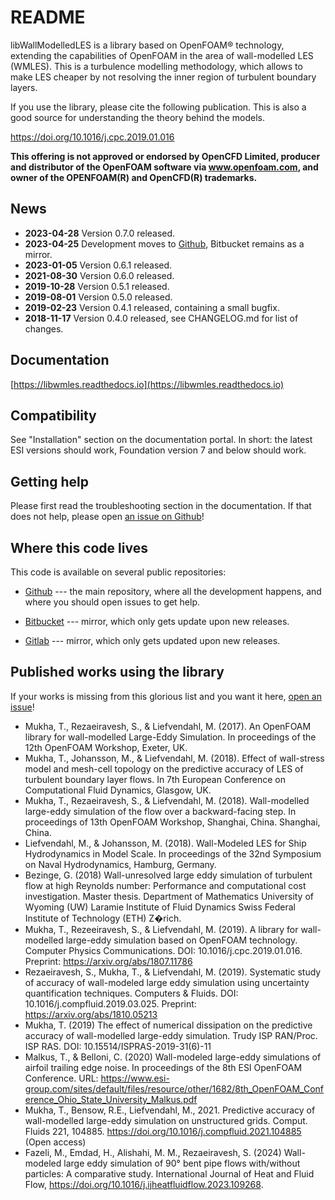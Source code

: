 # README #

libWallModelledLES is a library based on OpenFOAM® technology, extending the capabilities of OpenFOAM in the area of wall-modelled LES (WMLES).
This is a turbulence modelling methodology, which allows to make LES cheaper by not resolving the inner region of turbulent boundary layers.

If you use the library, please cite the following publication. This is also a good source for understanding the theory behind the models.

https://doi.org/10.1016/j.cpc.2019.01.016

**This offering is not approved or endorsed by OpenCFD Limited, producer and distributor of the OpenFOAM software via www.openfoam.com, and owner of the OPENFOAM(R) and OpenCFD(R) trademarks.**

## News ##

- **2023-04-28** Version 0.7.0 released.
- **2023-04-25** Development moves to [Github](https://github.com/timofeymukha/libWallModelledLES/), Bitbucket remains as a mirror.
- **2023-01-05** Version 0.6.1 released.
- **2021-08-30** Version 0.6.0 released.
- **2019-10-28** Version 0.5.1 released.
- **2019-08-01** Version 0.5.0 released.
- **2019-02-23** Version 0.4.1 released, containing a small bugfix.
- **2018-11-17** Version 0.4.0 released, see CHANGELOG.md for list of changes.

## Documentation
[https://libwmles.readthedocs.io](https://libwmles.readthedocs.io)

## Compatibility ##

See "Installation" section on the documentation portal. In short: the latest ESI versions should work, Foundation version 7  and below should work.

## Getting help

Please first read the troubleshooting section in the documentation.
If that does not help, please open [an issue on Github](https://github.com/timofeymukha/libWallModelledLES/issues)!

## Where this code lives
This code is available on several public repositories:
- [Github](https://github.com/timofeymukha/libWallModelledLES) --- the main repository, where all the development happens, and where you should open issues to get help.
- [Bitbucket](https://bitbucket.org/lesituu/libwallmodelledles/) --- mirror, which only gets update upon new releases.

- [Gitlab](https://gitlab.com/chalmers-marine-technology/libwallmodelledles) --- mirror, which only gets updated upon new releases.

## Published works using the library

If your works is missing from this glorious list and you want it here, [open an issue](https://github.com/timofeymukha/libWallModelledLES/issues)!


- Mukha, T., Rezaeiravesh, S., & Liefvendahl, M. (2017). An OpenFOAM library for wall-modelled Large-Eddy Simulation. In proceedings of the 12th OpenFOAM Workshop, Exeter, UK.
- Mukha, T., Johansson, M., & Liefvendahl, M. (2018). Effect of wall-stress model and mesh-cell topology on the predictive accuracy of LES of turbulent boundary layer flows.
  In 7th European Conference on Computational Fluid Dynamics, Glasgow, UK.
- Mukha, T., Rezaeiravesh, S., & Liefvendahl, M. (2018). Wall-modelled large-eddy simulation of the flow over a backward-facing step. In proceedings of 13th OpenFOAM Workshop, Shanghai, China. Shanghai, China.
- Liefvendahl, M., & Johansson, M. (2018). Wall-Modeled LES for Ship Hydrodynamics in Model Scale. In proceedings of the 32nd Symposium on Naval Hydrodynamics, Hamburg, Germany.
- Bezinge, G. (2018) Wall-unresolved large eddy simulation of turbulent flow at high Reynolds number: Performance and computational cost investigation. Master thesis.
  Department of Mathematics University of Wyoming (UW) Laramie Institute of Fluid Dynamics Swiss Federal Institute of Technology (ETH) Z�rich.
- Mukha, T., Rezeeiravesh, S., & Liefvendahl, M. (2019). A library for wall-modelled large-eddy simulation based on OpenFOAM technology. Computer Physics Communications. DOI: 10.1016/j.cpc.2019.01.016. Preprint: https://arxiv.org/abs/1807.11786
- Rezaeiravesh, S., Mukha, T., & Liefvendahl, M. (2019). Systematic study of accuracy of wall-modeled large eddy simulation using uncertainty quantification techniques. Computers & Fluids. DOI: 10.1016/j.compfluid.2019.03.025. Preprint: https://arxiv.org/abs/1810.05213
- Mukha, T. (2019) The effect of numerical dissipation on the predictive accuracy of wall-modelled large-eddy simulation. Trudy ISP RAN/Proc. ISP RAS. DOI: 10.15514/ISPRAS-2019-31(6)-11
- Malkus, T., &  Belloni, C. (2020) Wall-modeled large-eddy simulations of airfoil trailing edge noise. In proceedings of the 8th ESI OpenFOAM Conference. URL: https://www.esi-group.com/sites/default/files/resource/other/1682/8th_OpenFOAM_Conference_Ohio_State_University_Malkus.pdf
- Mukha, T., Bensow, R.E., Liefvendahl, M., 2021. Predictive accuracy of wall-modelled large-eddy simulation on unstructured grids. Comput. Fluids 221, 104885. https://doi.org/10.1016/j.compfluid.2021.104885 (Open access)
- Fazeli, M., Emdad, H., Alishahi, M. M., Rezaeiravesh, S. (2024) Wall-modeled large eddy simulation of 90° bent pipe flows with/without particles: A comparative study. International Journal of Heat and Fluid Flow, https://doi.org/10.1016/j.ijheatfluidflow.2023.109268.
